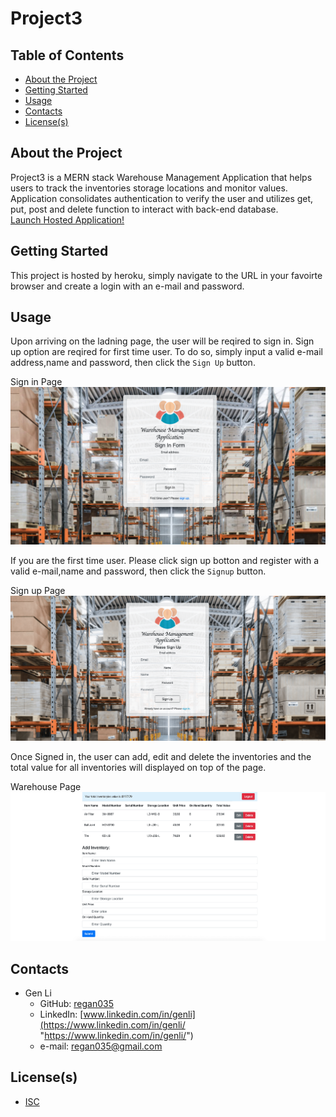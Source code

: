 
# Project3


## Table of Contents

- [About the Project](#About-the-project)
- [Getting Started](#Getting-started)
- [Usage](#Usage)
- [Contacts](#Contacts)
- [License(s)](<#License(s)>)


## About the Project

Project3 is a MERN stack Warehouse Management Application that helps users to track the inventories storage locations and monitor values. Application consolidates authentication to verify the user and utilizes get, put, post and delete function to interact with back-end database.  
[Launch Hosted Application!](https://gen-warehouse-app.herokuapp.com/ "Launch Project 3")

## Getting Started

This project is hosted by heroku, simply navigate to the URL in your favoirte browser and create a login with an e-mail and password.

## Usage

Upon arriving on the ladning page, the user will be reqired to sign in. Sign up option are reqired for first time user. To do so, simply input a valid e-mail address,name and password, then click the `Sign Up` button.

Sign in Page ![ ](readmeimg/signinpage.png)

If you are the first time user. Please click sign up botton and register with a valid e-mail,name and password, then click the `Signup` button.

Sign up Page ![ ](readmeimg/signuppage.png)

Once Signed in, the user can add, edit and delete the inventories and the total value for all inventories will displayed on top of the page.

Warehouse Page ![ ](readmeimg/warehousepage.png)


## Contacts

- Gen Li
  - GitHub: [regan035](https://github.com/regan035 "regan035's GitHub")
  - LinkedIn: [www.linkedin.com/in/genli](https://www.linkedin.com/in/genli/ "https://www.linkedin.com/in/genli/")
  - e-mail: regan035@gmail.com

## License(s)

- [ISC](https://opensource.org/licenses/ISC)

